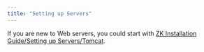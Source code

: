 ```yaml
---
title: "Setting up Servers"
---
```


If you are new to Web servers, you could start with [ZK Installation Guide/Setting up Servers/Tomcat](/zk_installation_guide/tomcat).

